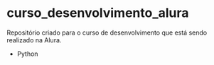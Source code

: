 # curso_desenvolvimento_alura
Repositório criado para o curso de desenvolvimento que está sendo realizado na Alura.

- Python
